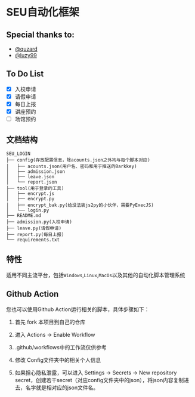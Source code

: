 # SEU自动化框架

## Special thanks to:
* [@quzard](https://github.com/quzard)
* [@luzy99](https://github.com/luzy99)

## To Do List
- [x] 入校申请
- [x] 请假申请
- [x] 每日上报
- [x] 讲座预约
- [ ] 场馆预约

## 文档结构
```
SEU_LOGIN
├── config(存放配置信息，除acounts.json之外均与每个脚本对应)
│   ├── acounts.json(用户名、密码和用于推送的Barkkey)
│   ├── admission.json
│   ├── leave.json
│   └── report.json
├── tool(用于登录的工具)
│   ├── encrypt.js
│   ├── encrypt.py
│   ├── encrypt_bak.py(给没法装js2py的小伙伴，需要PyExecJS)
│   └── login.py
├── README.md
├── admission.py(入校申请)
├── leave.py(请假申请)
├── report.py(每日上报)
└── requirements.txt
```

## 特性
适用不同主流平台，包括`Windows`,`Linux`,`MacOs`以及其他的自动化脚本管理系统

## Github Action
您也可以使用Github Action运行相关的脚本，具体步骤如下：
1. 首先 fork 本项目到自己的仓库

2. 进入 Actions -> Enable Workflow

3. .github/workflows中的工作流仅供参考

4. 修改 Config文件夹中的相关个人信息

5. 如果担心隐私泄露，可以进入 Settings -> Secrets -> New repository secret，创建若干secret（对应config文件夹中的json），将json内容复制进去，名字就是相对应的json文件名。
